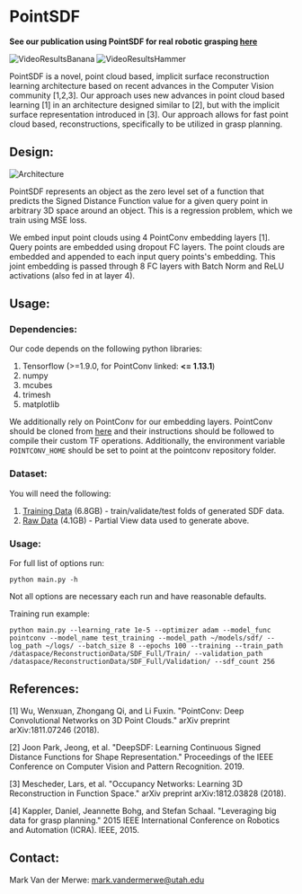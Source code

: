 # PointSDF

**See our publication using PointSDF for real robotic grasping [here](https://sites.google.com/view/reconstruction-grasp/home)**

![VideoResultsBanana](images/banana.gif "Banana Reconstruction")
![VideoResultsHammer](images/hammer.gif "Hammer Reconstruction")

PointSDF is a novel, point cloud based, implicit surface reconstruction learning architecture based on recent advances in the Computer Vision community [1,2,3]. Our approach uses new advances in point cloud based learning [1] in an architecture designed similar to [2], but with the implicit surface representation introduced in [3]. Our approach allows for fast point cloud based, reconstructions, specifically to be utilized in grasp planning. 

## Design:

![Architecture](images/architecture.png "PointSDF Architecture")

PointSDF represents an object as the zero level set of a function that predicts the Signed Distance Function value for a given query point in arbitrary 3D space around an object. This is a regression problem, which we train using MSE loss.

We embed input point clouds using 4 PointConv embedding layers [1]. Query points are embedded using dropout FC layers. The point clouds are embedded and appended to each input query points's embedding. This joint embedding is passed through 8 FC layers with Batch Norm and ReLU activations (also fed in at layer 4).

## Usage:

### Dependencies:

Our code depends on the following python libraries:
1. Tensorflow (>=1.9.0, for PointConv linked: **<= 1.13.1**)
2. numpy
3. mcubes
4. trimesh
5. matplotlib
 
We additionally rely on PointConv for our embedding layers. PointConv should be cloned from [here](https://github.com/DylanWusee/pointconv) and their instructions should be followed to compile their custom TF operations. Additionally, the environment variable `POINTCONV_HOME` should be set to point at the pointconv repository folder.

### Dataset:

You will need the following:
1. [Training Data](https://uofu.box.com/s/3h7sfsdecso38kt811o23hv1pymu737y) (6.8GB) - train/validate/test folds of generated SDF data.
2. [Raw Data](https://uofu.box.com/s/zqsqegonzc837rtgdxkdg0r8gq5i4ecy) (4.1GB) - Partial View data used to generate above.

### Usage:

For full list of options run:
```
python main.py -h
```
Not all options are necessary each run and have reasonable defaults.

Training run example:
```
python main.py --learning_rate 1e-5 --optimizer adam --model_func pointconv --model_name test_training --model_path ~/models/sdf/ --log_path ~/logs/ --batch_size 8 --epochs 100 --training --train_path /dataspace/ReconstructionData/SDF_Full/Train/ --validation_path /dataspace/ReconstructionData/SDF_Full/Validation/ --sdf_count 256
```

## References:

[1] Wu, Wenxuan, Zhongang Qi, and Li Fuxin. "PointConv: Deep Convolutional Networks on 3D Point Clouds." arXiv preprint arXiv:1811.07246 (2018).

[2] Joon Park, Jeong, et al. "DeepSDF: Learning Continuous Signed Distance Functions for Shape Representation." Proceedings of the IEEE Conference on Computer Vision and Pattern Recognition. 2019.

[3] Mescheder, Lars, et al. "Occupancy Networks: Learning 3D Reconstruction in Function Space." arXiv preprint arXiv:1812.03828 (2018).

[4] Kappler, Daniel, Jeannette Bohg, and Stefan Schaal. "Leveraging big data for grasp planning." 2015 IEEE International Conference on Robotics and Automation (ICRA). IEEE, 2015.

## Contact:

Mark Van der Merwe: mark.vandermerwe@utah.edu
